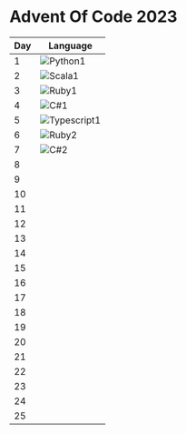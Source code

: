 # Advent Of Code 2023

| Day | Language |
|----|------|
| 1  |  ![Python1](https://skillicons.dev/icons?i=py) |
| 2  |  ![Scala1](https://skillicons.dev/icons?i=scala) |
| 3  |  ![Ruby1](https://skillicons.dev/icons?i=ruby) |
| 4  |  ![C#1](https://skillicons.dev/icons?i=cs) |
| 5  |  ![Typescript1](https://skillicons.dev/icons?i=ts) |
| 6  |  ![Ruby2](https://skillicons.dev/icons?i=ruby) |
| 7  |  ![C#2](https://skillicons.dev/icons?i=cs) |
| 8  |  |
| 9  |  |
| 10 |  |
| 11 |  |
| 12 |  |
| 13 |  |
| 14 |  |
| 15 |  |
| 16 |  |
| 17 |  |
| 18 |  |
| 19 |  |
| 20 |  |
| 21 |  |
| 22 |  |
| 23 |  |
| 24 |  |
| 25 |  |


